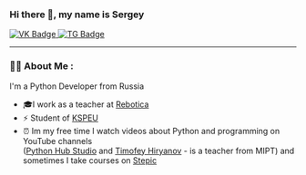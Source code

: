 ### Hi there 👋, my name is Sergey

<!--
**mastersurv/mastersurv** is a ✨ _special_ ✨ repository because its `README.md` (this file) appears on your GitHub profile.

Here are some ideas to get you started:

- 🔭 I’m currently working on ...
- 🌱 I’m currently learning ...
- 👯 I’m looking to collaborate on ...
- 🤔 I’m looking for help with ...
- 💬 Ask me about ...
- 📫 How to reach me: ...
- 😄 Pronouns: ...
- ⚡ Fun fact: ...
-->

<div id="badges">
  <a href="https://vk.com/maastersurv">
    <img src="https://img.shields.io/badge/vkontakte-blue?style=for-the-badge&logo=VK&logoColor=white" alt="VK Badge"/>
  </a>
  <a href="https://t.me/SergeyNikiforow">
    <img src="https://img.shields.io/badge/Telegram-blue?style=for-the-badge&logo=telegram&logoColor=white" alt="TG Badge"/>
  </a>
</div>

---

### :man_technologist: About Me :
I'm a Python Developer from Russia
- 🎓I work as a teacher at <a href="https://rebotica.ru/" target="_blank">Rebotica</a>
- ⚡ Student of <a href="https://en.wikipedia.org/wiki/Kazan_State_Power_Engineering_University" target="_blank">KSPEU</a>
- ⏰ Im my free time I watch videos about Python and programming on YouTube channels <br>(<a href="https://www.youtube.com/c/PythonHubStudio" target="_blank">Python Hub Studio</a> and <a href="https://www.youtube.com/c/%D0%A2%D0%B8%D0%BC%D0%BE%D1%84%D0%B5%D0%B9%D0%A5%D0%B8%D1%80%D1%8C%D1%8F%D0%BD%D0%BE%D0%B2" target="_blank">Timofey Hiryanov</a> - is a teacher from MIPT) and sometimes I take courses on <a href="https://stepik.org/" target="_blank">Stepic</a>
